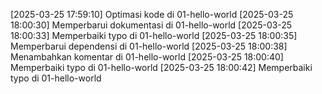 [2025-03-25 17:59:10] Optimasi kode di 01-hello-world
[2025-03-25 18:00:30] Memperbarui dokumentasi di 01-hello-world
[2025-03-25 18:00:33] Memperbaiki typo di 01-hello-world
[2025-03-25 18:00:35] Memperbarui dependensi di 01-hello-world
[2025-03-25 18:00:38] Menambahkan komentar di 01-hello-world
[2025-03-25 18:00:40] Memperbaiki typo di 01-hello-world
[2025-03-25 18:00:42] Memperbaiki typo di 01-hello-world

